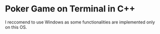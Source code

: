 # Poker Game on Terminal in C++

I reccomend to use Windows as some functionalities are implemented only on this OS.
